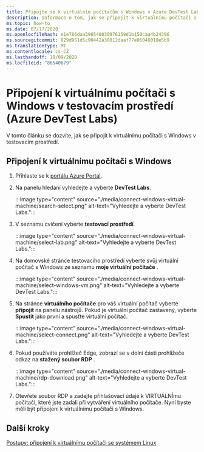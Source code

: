 ```yaml
---
title: Připojte se k virtuálním počítačům s Windows v Azure DevTest Labs
description: Informace o tom, jak se připojit k virtuálnímu počítači s Windows v testovacím prostředí (Azure DevTest Labs)
ms.topic: how-to
ms.date: 07/17/2020
ms.openlocfilehash: e1e786daa396548030976159d1b150caa4b24396
ms.sourcegitcommit: 829d951d5c90442a38012daaf77e86046018e5b9
ms.translationtype: MT
ms.contentlocale: cs-CZ
ms.lasthandoff: 10/09/2020
ms.locfileid: "86540679"
---
```

# <a name="connect-to-a-windows-vm-in-your-lab-azure-devtest-labs"></a>Připojení k virtuálnímu počítači s Windows v testovacím prostředí (Azure DevTest Labs)
V tomto článku se dozvíte, jak se připojit k virtuálnímu počítači s Windows v testovacím prostředí. 

## <a name="connect-to-a-windows-vm"></a>Připojení k virtuálnímu počítači s Windows
1. Přihlaste se k [portálu Azure Portal](https://portal.azure.com).
1. Na panelu hledání vyhledejte a vyberte **DevTest Labs**. 

    :::image type="content" source="./media/connect-windows-virtual-machine/search-select.png" alt-text="Vyhledejte a vyberte DevTest Labs.":::    
1. V seznamu cvičení vyberte **testovací prostředí**.

    :::image type="content" source="./media/connect-windows-virtual-machine/select-lab.png" alt-text="Vyhledejte a vyberte DevTest Labs.":::            
1. Na domovské stránce testovacího prostředí vyberte svůj virtuální počítač s Windows ze seznamu **moje virtuální počítače** . 

    :::image type="content" source="./media/connect-windows-virtual-machine/select-windows-vm.png" alt-text="Vyhledejte a vyberte DevTest Labs.":::                
1. Na stránce **virtuálního počítače** pro váš virtuální počítač vyberte **připojit** na panelu nástrojů. Pokud je virtuální počítač zastavený, vyberte **Spustit** jako první a spusťte virtuální počítač.

    :::image type="content" source="./media/connect-windows-virtual-machine/select-connect.png" alt-text="Vyhledejte a vyberte DevTest Labs.":::                    
1. Pokud používáte prohlížeč Edge, zobrazí se v dolní části prohlížeče odkaz na **stažený soubor RDP** . 

    :::image type="content" source="./media/connect-windows-virtual-machine/rdp-download.png" alt-text="Vyhledejte a vyberte DevTest Labs.":::                        
1. Otevřete soubor RDP a zadejte přihlašovací údaje k VIRTUÁLNÍmu počítači, které jste zadali při vytváření virtuálního počítače. Nyní byste měli být připojeni k virtuálnímu počítači s Windows. 

## <a name="next-steps"></a>Další kroky
[Postupy: připojení k virtuálnímu počítači se systémem Linux](connect-linux-virtual-machine.md)

